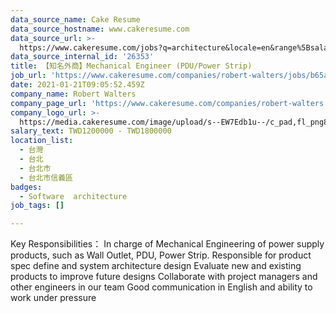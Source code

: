 ```yaml
---
data_source_name: Cake Resume
data_source_hostname: www.cakeresume.com
data_source_url: >-
  https://www.cakeresume.com/jobs?q=architecture&locale=en&range%5Bsalary_range%5D%5Bmin%5D=1000000&page=4
data_source_internal_id: '26353'
title: 【知名外商】Mechanical Engineer (PDU/Power Strip)
job_url: 'https://www.cakeresume.com/companies/robert-walters/jobs/b65ad7'
date: 2021-01-21T09:05:52.459Z
company_name: Robert Walters
company_page_url: 'https://www.cakeresume.com/companies/robert-walters'
company_logo_url: >-
  https://media.cakeresume.com/image/upload/s--EW7Edb1u--/c_pad,fl_png8,h_200,w_200/v1600053194/xc6aglyvacjd8nwbof70.png
salary_text: TWD1200000 - TWD1800000
location_list:
  - 台灣
  - 台北
  - 台北市
  - 台北市信義區
badges:
  - Software  architecture
job_tags: []

---
```


Key Responsibilities： In charge of Mechanical Engineering of power supply products, such as Wall Outlet, PDU, Power Strip. Responsible for product spec define and system architecture design Evaluate new and existing products to improve future designs Collaborate with project managers and other engineers in our team Good communication in English and ability to work under pressure
